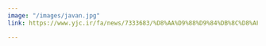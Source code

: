 ```yaml
---
image: "/images/javan.jpg"
link: https://www.yjc.ir/fa/news/7333683/%D8%AA%D9%88%D9%84%DB%8C%D8%AF-%D9%88-%D8%AA%D8%AC%D8%A7%D8%B1%DB%8C-%D8%B3%D8%A7%D8%B2%DB%8C-%D8%AF%D8%B3%D8%AA%DA%AF%D8%A7%D9%87-%D8%A7%D9%84%DA%A9%D8%AA%D8%B1%D9%88%D8%B1%DB%8C%D8%B3%DB%8C-%D9%86%D8%A7%D9%86%D9%88%D8%A7%D9%84%DB%8C%D8%A7%D9%81

---
```

